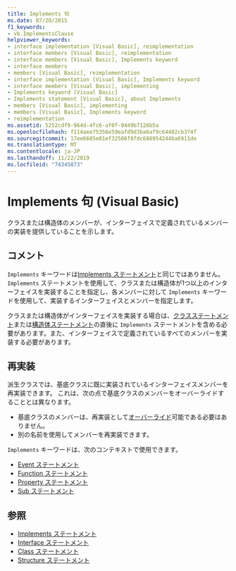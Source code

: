 ```yaml
---
title: Implements 句
ms.date: 07/20/2015
f1_keywords:
- vb.ImplementsClause
helpviewer_keywords:
- interface implementation [Visual Basic], reimplementation
- interface members [Visual Basic], reimplementation
- interface members [Visual Basic], Implements keyword
- interface members
- members [Visual Basic], reimplementation
- interface implementation [Visual Basic], Implements keyword
- interface members [Visual Basic], implementing
- Implements keyword [Visual Basic]
- Implements statement [Visual Basic], about Implements
- members [Visual Basic], implementing
- members [Visual Basic], Implements keyword
- reimplementation
ms.assetid: 5252cdf9-964d-4fc6-af0f-0449b7126b5a
ms.openlocfilehash: f114aee75356e59eafd9d3ba6af9c64402cb374f
ms.sourcegitcommit: 17ee6605e01ef32506f8fdc686954244ba6911de
ms.translationtype: MT
ms.contentlocale: ja-JP
ms.lasthandoff: 11/22/2019
ms.locfileid: "74345873"
---
```

# <a name="implements-clause-visual-basic"></a>Implements 句 (Visual Basic)
クラスまたは構造体のメンバーが、インターフェイスで定義されているメンバーの実装を提供していることを示します。  
  
## <a name="remarks"></a>コメント  
`Implements` キーワードは[Implements ステートメント](../../../visual-basic/language-reference/statements/implements-statement.md)と同じではありません。 `Implements` ステートメントを使用して、クラスまたは構造体が1つ以上のインターフェイスを実装することを指定し、各メンバーに対して `Implements` キーワードを使用して、実装するインターフェイスとメンバーを指定します。

クラスまたは構造体がインターフェイスを実装する場合は、[クラスステートメント](../../../visual-basic/language-reference/statements/class-statement.md)または[構造体ステートメント](../../../visual-basic/language-reference/statements/structure-statement.md)の直後に `Implements` ステートメントを含める必要があります。また、インターフェイスで定義されているすべてのメンバーを実装する必要があります。

## <a name="reimplementation"></a>再実装  
派生クラスでは、基底クラスに既に実装されているインターフェイスメンバーを再実装できます。 これは、次の点で基底クラスのメンバーをオーバーライドすることとは異なります。

- 基底クラスのメンバーは、再実装として[オーバーライド](../../../visual-basic/language-reference/modifiers/overridable.md)可能である必要はありません。
- 別の名前を使用してメンバーを再実装できます。

`Implements` キーワードは、次のコンテキストで使用できます。

- [Event ステートメント](../../../visual-basic/language-reference/statements/event-statement.md)
- [Function ステートメント](../../../visual-basic/language-reference/statements/function-statement.md)
- [Property ステートメント](../../../visual-basic/language-reference/statements/property-statement.md)
- [Sub ステートメント](../../../visual-basic/language-reference/statements/sub-statement.md)  
  
## <a name="see-also"></a>参照

- [Implements ステートメント](../../../visual-basic/language-reference/statements/implements-statement.md)
- [Interface ステートメント](../../../visual-basic/language-reference/statements/interface-statement.md)
- [Class ステートメント](../../../visual-basic/language-reference/statements/class-statement.md)
- [Structure ステートメント](../../../visual-basic/language-reference/statements/structure-statement.md)
